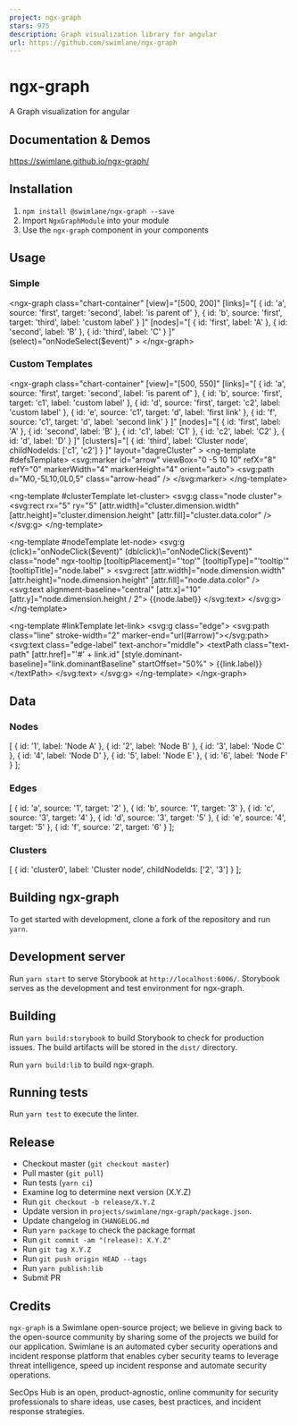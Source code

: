 ```yaml
---
project: ngx-graph
stars: 975
description: Graph visualization library for angular
url: https://github.com/swimlane/ngx-graph
---
```


ngx-graph
=========

A Graph visualization for angular

Documentation & Demos
---------------------

https://swimlane.github.io/ngx-graph/

Installation
------------

1.  `npm install @swimlane/ngx-graph --save`
2.  Import `NgxGraphModule` into your module
3.  Use the `ngx-graph` component in your components

Usage
-----

### Simple

<ngx-graph
  class\="chart-container"
  \[view\]\="\[500, 200\]"
  \[links\]\="\[
    {
      id: 'a',
      source: 'first',
    target: 'second',
      label: 'is parent of'
    }, {
      id: 'b',
      source: 'first',
      target: 'third',
      label: 'custom label'
    }
  \]"
  \[nodes\]\="\[
    {
      id: 'first',
      label: 'A'
    }, {
      id: 'second',
      label: 'B'
    }, {
      id: 'third',
      label: 'C'
    }
  \]"
  (select)\="onNodeSelect($event)"
\>
</ngx-graph\>

### Custom Templates

<ngx-graph
  class\="chart-container"
  \[view\]\="\[500, 550\]"
  \[links\]\="\[
    {
      id: 'a',
      source: 'first',
      target: 'second',
      label: 'is parent of'
    }, {
      id: 'b',
      source: 'first',
      target: 'c1',
      label: 'custom label'
    }, {
      id: 'd',
      source: 'first',
      target: 'c2',
      label: 'custom label'
    }, {
      id: 'e',
      source: 'c1',
      target: 'd',
      label: 'first link'
    }, {
      id: 'f',
      source: 'c1',
      target: 'd',
      label: 'second link'
    }
  \]"
  \[nodes\]\="\[
    {
      id: 'first',
      label: 'A'
    }, {
      id: 'second',
      label: 'B'
    }, {
      id: 'c1',
      label: 'C1'
    }, {
      id: 'c2',
      label: 'C2'
    }, {
      id: 'd',
      label: 'D'
    }
  \]"
  \[clusters\]\="\[
    {
      id: 'third',
      label: 'Cluster node',
      childNodeIds: \['c1', 'c2'\]
    }
  \]"
  layout\="dagreCluster"
\>
  <ng-template #defsTemplate\>
    <svg:marker id\="arrow" viewBox\="0 -5 10 10" refX\="8" refY\="0" markerWidth\="4" markerHeight\="4" orient\="auto"\>
      <svg:path d\="M0,-5L10,0L0,5" class\="arrow-head" />
    </svg:marker\>
  </ng-template\>

  <ng-template #clusterTemplate let-cluster\>
    <svg:g class\="node cluster"\>
      <svg:rect
        rx\="5"
        ry\="5"
        \[attr.width\]\="cluster.dimension.width"
        \[attr.height\]\="cluster.dimension.height"
        \[attr.fill\]\="cluster.data.color"
      />
    </svg:g\>
  </ng-template\>

  <ng-template #nodeTemplate let-node\>
    <svg:g
      (click)\="onNodeClick($event)"
      (dblclick)\="onNodeClick($event)"
      class\="node"
      ngx-tooltip
      \[tooltipPlacement\]\="'top'"
      \[tooltipType\]\="'tooltip'"
      \[tooltipTitle\]\="node.label"
    \>
      <svg:rect
        \[attr.width\]\="node.dimension.width"
        \[attr.height\]\="node.dimension.height"
        \[attr.fill\]\="node.data.color"
      />
      <svg:text alignment-baseline\="central" \[attr.x\]\="10" \[attr.y\]\="node.dimension.height / 2"\>
        {{node.label}}
      </svg:text\>
    </svg:g\>
  </ng-template\>

  <ng-template #linkTemplate let-link\>
    <svg:g class\="edge"\>
      <svg:path class\="line" stroke-width\="2" marker-end\="url(#arrow)"\></svg:path\>
      <svg:text class\="edge-label" text-anchor\="middle"\>
        <textPath
          class\="text-path"
          \[attr.href\]\="'#' + link.id"
          \[style.dominant-baseline\]\="link.dominantBaseline"
          startOffset\="50%"
        \>
          {{link.label}}
        </textPath\>
      </svg:text\>
    </svg:g\>
  </ng-template\>
</ngx-graph\>

Data
----

### Nodes

\[
  {
    id: '1',
    label: 'Node A'
  },
  {
    id: '2',
    label: 'Node B'
  },
  {
    id: '3',
    label: 'Node C'
  },
  {
    id: '4',
    label: 'Node D'
  },
  {
    id: '5',
    label: 'Node E'
  },
  {
    id: '6',
    label: 'Node F'
  }
\];

### Edges

\[
  {
    id: 'a',
    source: '1',
    target: '2'
  },
  {
    id: 'b',
    source: '1',
    target: '3'
  },
  {
    id: 'c',
    source: '3',
    target: '4'
  },
  {
    id: 'd',
    source: '3',
    target: '5'
  },
  {
    id: 'e',
    source: '4',
    target: '5'
  },
  {
    id: 'f',
    source: '2',
    target: '6'
  }
\];

### Clusters

\[
  {
    id: 'cluster0',
    label: 'Cluster node',
    childNodeIds: \['2', '3'\]
  }
\];

Building ngx-graph
------------------

To get started with development, clone a fork of the repository and run `yarn`.

Development server
------------------

Run `yarn start` to serve Storybook at `http://localhost:6006/`. Storybook serves as the development and test environment for ngx-graph.

Building
--------

Run `yarn build:storybook` to build Storybook to check for production issues. The build artifacts will be stored in the `dist/` directory.

Run `yarn build:lib` to build ngx-graph.

Running tests
-------------

Run `yarn test` to execute the linter.

Release
-------

-   Checkout master (`git checkout master`)
-   Pull master (`git pull`)
-   Run tests (`yarn ci`)
-   Examine log to determine next version (X.Y.Z)
-   Run `git checkout -b release/X.Y.Z`
-   Update version in `projects/swimlane/ngx-graph/package.json`.
-   Update changelog in `CHANGELOG.md`
-   Run `yarn package` to check the package format
-   Run `git commit -am "(release): X.Y.Z"`
-   Run `git tag X.Y.Z`
-   Run `git push origin HEAD --tags`
-   Run `yarn publish:lib`
-   Submit PR

Credits
-------

`ngx-graph` is a Swimlane open-source project; we believe in giving back to the open-source community by sharing some of the projects we build for our application. Swimlane is an automated cyber security operations and incident response platform that enables cyber security teams to leverage threat intelligence, speed up incident response and automate security operations.

SecOps Hub is an open, product-agnostic, online community for security professionals to share ideas, use cases, best practices, and incident response strategies.
